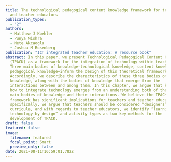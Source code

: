 ```yaml
---
title: The technological pedagogical content knowledge framework for teachers
  and teacher educators
publication_types:
  - "2"
authors:
  - Matthew J Koehler
  - Punya Mishra
  - Mete Akcaoglu
  - Joshua M Rosenberg
publication: "ICT integrated teacher education: A resource book"
abstract: In this paper, we present Technological Pedagogical Content Knowledge
  (TPACK) as a framework for the integration of technology within teaching.
  Three main bodies of knowledge–technological knowledge, content knowledge, and
  pedagogical knowledge–inform the design of this theoretical framework.
  Accordingly, we describe the characteristics of these three bodies of
  knowledge, along with the bodies of knowledge that emerge from the
  interactions between and among them. In this chapter, we argue that knowing
  how to integrate technology emerges from an understanding both of the three
  main bodies of knowledge and their interactions. We believe the TPACK
  framework has significant implications for teachers and teacher educators;
  specifically, we argue that teachers should be considered “designers” of
  curricula, and with regards to teacher educators, we identify “learning
  technology by design” and activity types as two key methods for the
  development of TPACK.
draft: false
featured: false
image:
  filename: featured
  focal_point: Smart
  preview_only: false
date: 2021-08-11T16:59:01.782Z
---
```

